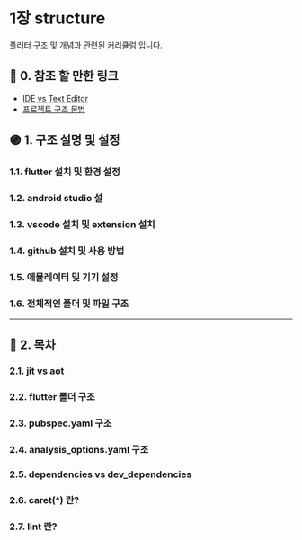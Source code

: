 # 1장 structure

플러터 구조 및 개념과 관련된 커리큘럼 입니다.

## 🔴 0. 참조 할 만한 링크

- [IDE vs Text Editor](https://velog.io/@kyu/Text-Editor%EC%99%80-IDE%EC%9D%98-%EC%B0%A8%EC%9D%B4)
- [프로젝트 구조 문법](https://gaudy-tulip-a0f.notion.site/2023-DART-9cb08f251e4a4f18b7d2abe66a943c17?pvs=4)

## 🟣 1. 구조 설명 및 설정

### 1.1. flutter 설치 및 환경 설정

### 1.2. android studio 설

### 1.3. vscode 설치 및 extension 설치

### 1.4. github 설치 및 사용 방법

### 1.5. 에뮬레이터 및 기기 설정

### 1.6. 전체적인 폴더 및 파일 구조

***

## 🔵 2. 목차

### 2.1. jit vs aot

### 2.2. flutter 폴더 구조

### 2.3. pubspec.yaml 구조

### 2.4. analysis_options.yaml 구조

### 2.5. dependencies vs dev_dependencies

### 2.6. caret(^) 란?

### 2.7. lint 란?
